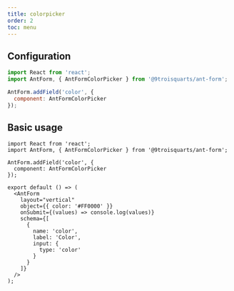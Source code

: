 ```yaml
---
title: colorpicker
order: 2
toc: menu
---
```


## Configuration

```javascript
import React from 'react';
import AntForm, { AntFormColorPicker } from '@9troisquarts/ant-form';

AntForm.addField('color', {
  component: AntFormColorPicker
});
```

## Basic usage

```tsx
import React from 'react';
import AntForm, { AntFormColorPicker } from '@9troisquarts/ant-form';

AntForm.addField('color', {
  component: AntFormColorPicker
});

export default () => (
  <AntForm
    layout="vertical"
    object={{ color: '#FF0000' }}
    onSubmit={(values) => console.log(values)}
    schema={[
      {
        name: 'color',
        label: 'Color',
        input: {
          type: 'color'
        }
      }
    ]}
  />
);
```

<API exports='["default"]' src="../../src/ant-form-color-picker/ant-form-color-picker.tsx"></API>
